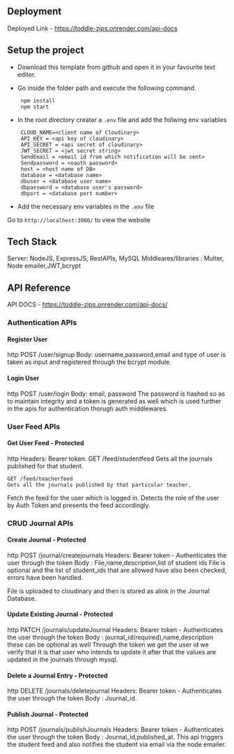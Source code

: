 ## Deployment

Deployed Link - https://toddle-zjps.onrender.com/api-docs

## Setup the project

 - Download this template from github and open it in your favourite text editor.
 - Go inside the folder path and execute the following command.
    
        npm install
        npm start
    
 - In the root directory creater a `.env` file and add the follwing env variables
    
        CLOUD_NAME=<client name of Cloudinary>
        API_KEY = <api key of cloudinary>
        API_SECRET = <api secret of cloudinary>
        JWT_SECRET = <jwt secret string>
        SendEmail = <email id from which notification will be sent>
        Sendpassword = <oauth password>
        host = <host name of DB>
        database = <database name>
        dbuser = <database user name>
        dbpassword = <database user's password>
        dbport = <database port number>


- Add the necessary env variables in the `.env` file

Go to `http://localhost:3000/` to view the website

## Tech Stack

Server: NodeJS, ExpressJS, RestAPIs, MySQL
Middleares/libraries : Multer, Node emailer,JWT,bcrypt

## API Reference

API DOCS - https://toddle-zjps.onrender.com/api-docs/

### Authentication APIs

#### Register User

http
  POST /user/signup
  Body: username,password,email and type of user is taken as input and registered through the bcrypt module.

#### Login User

http
  POST /user/login
  Body: email, password
  The password is hashed so as to maintain integrity and a token is generated as well which is used further in the apis for authentication thorugh auth middlewares.

### User Feed APIs

#### Get User Feed - Protected

http
    Headers: Bearer token. 
    GET /feed/studentfeed
    Gets all the journals published for that student. 

    GET /feed/teacherfeed
    Gets all the journals published by that particular teacher.

Fetch the feed for the user which is logged in. Detects the role of the user by Auth Token and presents the feed accordingly.

### CRUD Journal APIs

#### Create Journal - Protected

http
  POST /journal/createjournals
  Headers: Bearer token - Authenticates the user through the token
  Body : File,name,description,list of student ids
  File is optional and the list of student_ids that are allowed have also been checked, errors have been handled. 

  File is uploaded to cloudinary and then is stored as alink in the Journal Database.

#### Update Existing Journal - Protected

http
    PATCH /journals/updateJournal
    Headers: Bearer token - Authenticates the user through the token
    Body : journal_id(required),name,description these can be optional as well
    Through the token we get the user id we verify that it is that user who intends to update it after that the values are updated in the journals through mysql.
#### Delete a Journal Entry - Protected

http
    DELETE /journals/deletejournal
    Headers: Bearer token - Authenticates the user through the token
    Body : Journal_id.

#### Publish Journal - Protected

http
      POST /journals/publishJournals
        Headers: Bearer token - Authenticates the user through the token
        Body : Journal_id,published_at.
        This api triggers the student feed and also notifies the student via email via the node emailer.
